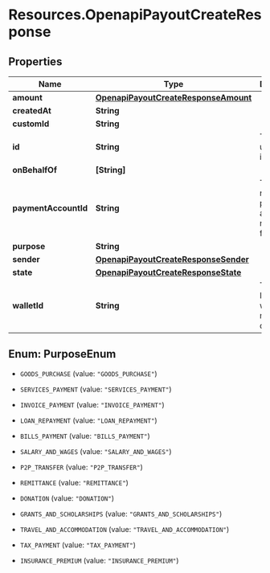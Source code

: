# Resources.OpenapiPayoutCreateResponse

## Properties

Name | Type | Description | Notes
------------ | ------------- | ------------- | -------------
**amount** | [**OpenapiPayoutCreateResponseAmount**](OpenapiPayoutCreateResponseAmount.md) |  | [optional] 
**createdAt** | **String** |  | [optional] 
**customId** | **String** |  | [optional] 
**id** | **String** | The payout unique identifier | [optional] 
**onBehalfOf** | **[String]** |  | [optional] 
**paymentAccountId** | **String** | The recipient payment account receiving funds | [optional] 
**purpose** | **String** |  | [optional] 
**sender** | [**OpenapiPayoutCreateResponseSender**](OpenapiPayoutCreateResponseSender.md) |  | [optional] 
**state** | [**OpenapiPayoutCreateResponseState**](OpenapiPayoutCreateResponseState.md) |  | [optional] 
**walletId** | **String** | The wallet ID from which the money will disburse | [optional] 



## Enum: PurposeEnum


* `GOODS_PURCHASE` (value: `"GOODS_PURCHASE"`)

* `SERVICES_PAYMENT` (value: `"SERVICES_PAYMENT"`)

* `INVOICE_PAYMENT` (value: `"INVOICE_PAYMENT"`)

* `LOAN_REPAYMENT` (value: `"LOAN_REPAYMENT"`)

* `BILLS_PAYMENT` (value: `"BILLS_PAYMENT"`)

* `SALARY_AND_WAGES` (value: `"SALARY_AND_WAGES"`)

* `P2P_TRANSFER` (value: `"P2P_TRANSFER"`)

* `REMITTANCE` (value: `"REMITTANCE"`)

* `DONATION` (value: `"DONATION"`)

* `GRANTS_AND_SCHOLARSHIPS` (value: `"GRANTS_AND_SCHOLARSHIPS"`)

* `TRAVEL_AND_ACCOMMODATION` (value: `"TRAVEL_AND_ACCOMMODATION"`)

* `TAX_PAYMENT` (value: `"TAX_PAYMENT"`)

* `INSURANCE_PREMIUM` (value: `"INSURANCE_PREMIUM"`)




